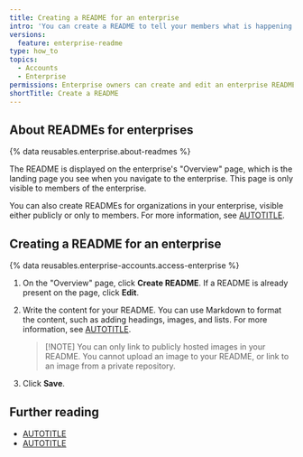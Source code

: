 ```yaml
---
title: Creating a README for an enterprise
intro: 'You can create a README to tell your members what is happening in your enterprise.'
versions:
  feature: enterprise-readme
type: how_to
topics:
  - Accounts
  - Enterprise
permissions: Enterprise owners can create and edit an enterprise README.
shortTitle: Create a README
---
```


## About READMEs for enterprises

{% data reusables.enterprise.about-readmes %}

The README is displayed on the enterprise's "Overview" page, which is the landing page you see when you navigate to the enterprise. This page is only visible to members of the enterprise.

You can also create READMEs for organizations in your enterprise, visible either publicly or only to members. For more information, see [AUTOTITLE](/organizations/collaborating-with-groups-in-organizations/customizing-your-organizations-profile).

## Creating a README for an enterprise

{% data reusables.enterprise-accounts.access-enterprise %}
1. On the "Overview" page, click **Create README**. If a README is already present on the page, click **Edit**.
1. Write the content for your README. You can use Markdown to format the content, such as adding headings, images, and lists. For more information, see [AUTOTITLE](/get-started/writing-on-github/getting-started-with-writing-and-formatting-on-github/basic-writing-and-formatting-syntax).

   >[!NOTE] You can only link to publicly hosted images in your README. You cannot upload an image to your README, or link to an image from a private repository.

1. Click **Save**.

## Further reading

* [AUTOTITLE](/repositories/managing-your-repositorys-settings-and-features/customizing-your-repository/about-readmes)
* [AUTOTITLE](/account-and-profile/setting-up-and-managing-your-github-profile/customizing-your-profile/managing-your-profile-readme)
